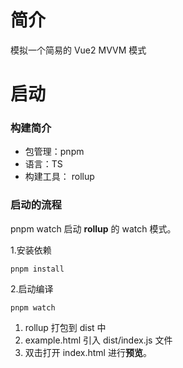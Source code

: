 # 简介
模拟一个简易的 Vue2 MVVM 模式

# 启动

### 构建简介
- 包管理：pnpm
- 语言：TS
- 构建工具： rollup

### 启动的流程
pnpm watch 启动 **rollup** 的 watch 模式。

1.安装依赖
```shell
pnpm install
```

2.启动编译
```shell
pnpm watch
```


1. rollup 打包到 dist 中
2. example.html 引入 dist/index.js 文件
3. 双击打开 index.html 进行**预览**。

